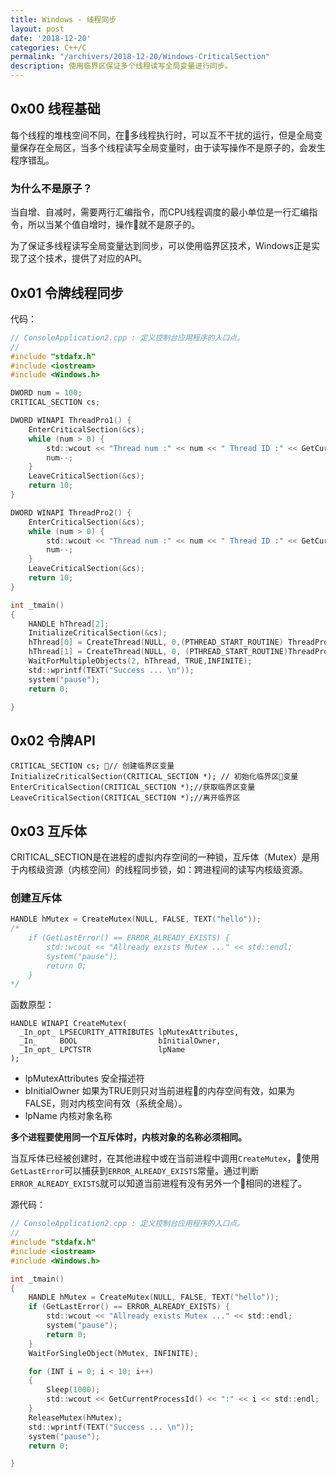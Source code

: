```yaml
---
title: Windows - 线程同步
layout: post
date: '2018-12-20'
categories: C++/C
permalink: "/archivers/2018-12-20/Windows-CriticalSection"
description: 使用临界区保证多个线程读写全局变量进行同步。
---
```


## 0x00 线程基础

每个线程的堆栈空间不同，在多线程执行时，可以互不干扰的运行，但是全局变量保存在全局区，当多个线程读写全局变量时，由于读写操作不是原子的，会发生程序错乱。

### 为什么不是原子？

当自增、自减时，需要两行汇编指令，而CPU线程调度的最小单位是一行汇编指令，所以当某个值自增时，操作就不是原子的。


为了保证多线程读写全局变量达到同步，可以使用临界区技术，Windows正是实现了这个技术，提供了对应的API。


## 0x01 令牌线程同步

代码：

```c
// ConsoleApplication2.cpp : 定义控制台应用程序的入口点。
//
#include "stdafx.h"
#include <iostream>
#include <Windows.h>

DWORD num = 100;
CRITICAL_SECTION cs;

DWORD WINAPI ThreadPro1() {
	EnterCriticalSection(&cs);
	while (num > 0) {
		std::wcout << "Thread num :" << num << " Thread ID :" << GetCurrentThreadId() << std::endl;
		num--;
	}
	LeaveCriticalSection(&cs);
	return 10;
}

DWORD WINAPI ThreadPro2() {
	EnterCriticalSection(&cs);
	while (num > 0) {
		std::wcout << "Thread num :" << num << " Thread ID :" << GetCurrentThreadId() << std::endl;
		num--;
	}
	LeaveCriticalSection(&cs);
	return 10;
}

int _tmain()
{
	HANDLE hThread[2];
	InitializeCriticalSection(&cs);
	hThread[0] = CreateThread(NULL, 0,(PTHREAD_START_ROUTINE) ThreadPro1, NULL, 0, NULL);
	hThread[1] = CreateThread(NULL, 0, (PTHREAD_START_ROUTINE)ThreadPro2, NULL, 0, NULL);
	WaitForMultipleObjects(2, hThread, TRUE,INFINITE);
	std::wprintf(TEXT("Success ... \n"));
	system("pause");
    return 0;

}
```

## 0x02 令牌API

```
CRITICAL_SECTION cs; // 创建临界区变量
InitializeCriticalSection(CRITICAL_SECTION *); // 初始化临界区变量
EnterCriticalSection(CRITICAL_SECTION *);//获取临界区变量
LeaveCriticalSection(CRITICAL_SECTION *);//离开临界区
```

## 0x03 互斥体

CRITICAL_SECTION是在进程的虚拟内存空间的一种锁，互斥体（Mutex）是用于内核级资源（内核空间）的线程同步锁，如：跨进程间的读写内核级资源。

### 创建互斥体

```c
HANDLE hMutex = CreateMutex(NULL, FALSE, TEXT("hello"));
/*
	if (GetLastError() == ERROR_ALREADY_EXISTS) {
		std::wcout << "Allready exists Mutex ..." << std::endl;
		system("pause");
		return 0;
	}
*/    
```
函数原型：

```
HANDLE WINAPI CreateMutex(
  _In_opt_ LPSECURITY_ATTRIBUTES lpMutexAttributes,
  _In_     BOOL                  bInitialOwner,
  _In_opt_ LPCTSTR               lpName
);
```
* lpMutexAttributes 安全描述符
* bInitialOwner 如果为TRUE则只对当前进程的内存空间有效，如果为FALSE，则对内核空间有效（系统全局）。
* lpName 内核对象名称

**多个进程要使用同一个互斥体时，内核对象的名称必须相同。**

当互斥体已经被创建时，在其他进程中或在当前进程中调用`CreateMutex`，使用`GetLastError`可以捕获到`ERROR_ALREADY_EXISTS`常量。通过判断`ERROR_ALREADY_EXISTS`就可以知道当前进程有没有另外一个相同的进程了。


源代码：

```c
// ConsoleApplication2.cpp : 定义控制台应用程序的入口点。
//
#include "stdafx.h"
#include <iostream>
#include <Windows.h>

int _tmain()
{
	HANDLE hMutex = CreateMutex(NULL, FALSE, TEXT("hello"));
	if (GetLastError() == ERROR_ALREADY_EXISTS) {
		std::wcout << "Allready exists Mutex ..." << std::endl;
		system("pause");
		return 0;
	}
	WaitForSingleObject(hMutex, INFINITE);

	for (INT i = 0; i < 10; i++)
	{
		Sleep(1000);
		std::wcout << GetCurrentProcessId() << ":" << i << std::endl;
	}
	ReleaseMutex(hMutex);
	std::wprintf(TEXT("Success ... \n"));
	system("pause");
    return 0;

}
```